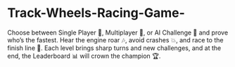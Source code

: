 # Track-Wheels-Racing-Game-
Choose between Single Player 👤, Multiplayer 👥, or AI Challenge 🤖 and prove who’s the fastest. Hear the engine roar 🎶, avoid crashes 💥, and race to the finish line 🏁. Each level brings sharp turns and new challenges, and at the end, the Leaderboard 📊 will crown the champion 🏆.
